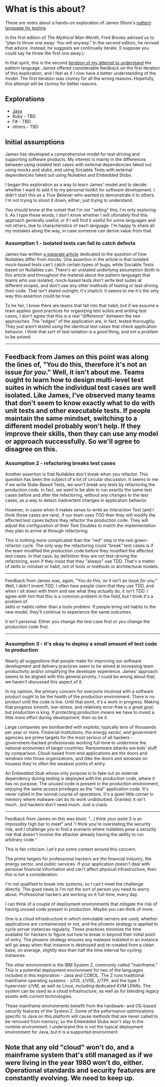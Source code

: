 # What is this about?

These are notes about a hands-on exploration of James Shore's [pattern language for testing](https://www.jamesshore.com/v2/projects/nullables/testing-without-mocks). 

In the first edition of _The Mythical Man-Month_, Fred Brooks advised us to "plan to throw one away. 
You will anyway.” In the second edition, he revised that advice. Instead, he suggests we continually iterate. (I suppose you could say he threw the first one away.)

In that spirit, this is the second [iteration of my attempt to understand](iteration-1.md) the pattern language. 
James offered considerable feedback on the first iteration of this exploration, and I feel as if I now 
have a better understanding of the model. The first iteration was clumsy for all the wrong reasons. 
Hopefully, this attempt will be clumsy for better reasons.

## Explorations 

- [Java](i2-java-walkthrough.md)
- Ruby - TBD
- F# - TBD
- others - TBD

## Initial assumptions 

James has developed a comprehensive model for test-driving and supporting software products. 
My interest is mainly in the differences between using isolated test cases with external dependencies 
faked out using mocks and stubs, and using Sociable Tests with external dependencies faked out using 
Nullables and Embedded Stubs.

I began this exploration as a way to learn James' model and to decide whether I want to add it to my 
personal toolkit for software development. I didn't start this as a True Believer who wanted to 
demonstrate it to others. I'm not trying to shoot it down, either; just trying to understand. 

You should know at the outset that I'm not "selling" this; I'm only exploring it. As I type these words, 
I don't know whether I will ultimately find this approach generally useful; or if I will find it useful 
for some languages and not others, due to characteristics of each language. I'm happy to share all my 
mistakes along the way, in case someone can derive value from that.

### Assumption 1 - isolated tests can fail to catch defects

James has written [a separate article](https://www.jamesshore.com/v2/projects/nullables/how-are-nullables-different-from-mocks) dedicated to the question of how Nullables differ from mocks. 
One assertion in the article is that isolated mock-based tests can't catch certain types of bugs, while 
Sociable Tests based on Nullables can. There's an unstated underlying assumption (both in this article 
and throughout the material about the pattern language) that teams who use isolated, mock-based tests 
don't write test suites at different scopes, and don't use any other methods of testing or test-driving 
their code. That isn't stated outright; it's implicit. It seems to me it's the only way this assertion 
could be true.

To be fair, I know there are teams that fall into that habit; but if we assume a team applies good 
practices for organizing test suites and writing test cases, I don't agree that this is a real 
"difference" between the two approaches. The "edges" of the application are, in fact, tested thoroughly. 
They just aren't tested using the identical test cases that check application behavior. I think that sort 
of test isolation is a _good_ thing, and not a problem to be solved.

---
Feedback from James on this point was along the lines of, "You do this, therefore it's not an issue _for you_."
Well, it isn't about me. Teams ought to learn how to design multi-level test suites in which the
individual test cases are well isolated. Like James, I've observed many teams that don't seem to know 
exactly what to do with unit tests and other executable tests. If people maintain the same mindset, 
switching to a different model probably won't help. If they improve their skills, then they can use any 
model or approach successfully. So we'll agree to disagree on this.
---

### Assumption 2 - refactoring breaks test cases

Another assertion is that Nullables don't break when you refactor. This question has been the subject of 
a lot of circular discussion. It seems to me if we write State-Based Tests, we won't break any tests by 
refactoring the production code. In fact, we _want_ to be able to run exactly the same test cases before 
and after the refactoring, without any changes to the test cases, as a way to detect inadvertent changes 
in application behavior. 

However, in cases when it makes sense to write an Interaction Test (and I think those cases are rare), 
if our team uses TDD then they will modify the affected test cases _before_ they refactor the production 
code. They will adjust the configuration of their Test Doubles to match the implementation they plan to arrive at through refactoring. 

This is nothing more complicated than the "red" step in the red-green-refactor cycle. The only way the 
refactoring could "break" test cases is if the team modified the production code before they modified the 
affected test cases. In that case, by definition they are not test-driving the refactoring, even if they 
insist that they "always" use TDD. That's a matter of skills or mindset or habit, not of tools or methods 
or architectural models.

---
Feedback from James was, again, "You do this, so it isn't an issue _for you_." Well, I didn't invent TDD. 
I often hear people claim that they use TDD, and when I sit down with them and see what they actually do, 
it isn't TDD. I agree with him that this is a common problem in the field, but I think it's a problem of  
skills or habits rather than a tools problem. If people bring old habits to the new model, they'll 
continue to experience the same outcomes.

It isn't personal. Either you change the test case first or you change the production code first. 

---

### Assumption 3 - it's okay to deploy a small amount of test code to production

Nearly all suggestions that people make for improving our software development and delivery practices 
seem to be aimed at increasing team productivity and/or simplifying the developer experience. James' 
approach seems to be aligned with this general priority. I could be wrong about that; we haven't 
discussed this aspect of it.

In my opinion, the primary concern for everyone involved with a software product ought to be the health 
of the production environment. There is no product until the code is live. Until that point, it's a work 
in progress. Making that progress smooth, low-stress, and relatively error-free is a great goal; but 
production is king. If protecting production means we have to invest a little more effort during 
development, then so be it.

Large companies are bombarded with exploits; typically tens of thousands per year or more. 
Financial institutions, the energy sector, and government agencies are prime targets for the most 
serious of all hackers - government-backed professionals working full-time to undermine the national 
economies of target countries. Ransomware attacks are kids' stuff by comparison. Cloud-based front-end 
applications are the doors and windows into those organizations, and (like the doors and windows on houses) they're often the weakest points of entry.

An Embedded Stub whose only purpose is to fake out an external dependency during testing is deployed with 
the production code, where it has no purpose. The unused code is present in the production environment, 
enjoying the same access privileges as the "real" application code. It's never called in the normal 
course of operations. It's a quiet little corner in memory where malware can do its work undisturbed. 
Granted, it isn't much...but hackers don't need much. Just a crack.

---
Feedback from James on this was blunt. "...I think your point 3 is an impossibly high bar to meet" and 
"I think you're overstating the security risk, and I challenge you to find a scenario where nullables 
pose a security risk that doesn't involve the attacker already having the ability to run arbitrary code." 

This is fair criticism. Let's put some context around this concern. 

The prime targets for professional hackers are the financial industry, the 
energy sector, and public services. If your application doesn't 
deal with personal financial information and can't affect physical infrastructure, 
then this is not a consideration. 

I'm not qualified to break into systems, so I can't meet the 
challenge directly. The good news is I'm not the sort of person you need to worry about. Professional 
hackers are working on it full-time, every day. 

I can think of a couple of deployment environments that mitigate the risk of having unused code present 
in production. Maybe you can think of more.

One is a cloud infrastructure in which immutable servers are used, whether applications are 
containerized or not, and the phoenix strategy is applied to cycle server instances regularly. 
These practices minimize the time available for hackers to figure out how to break in beyond their 
initial point of entry. The phoenix strategy ensures any malware installed in an instance will go 
away when that instance is destroyed and re-created from a clean base; on average, slightly less than 
half the time interval for cycling instances.

The other environment is the IBM System Z, commonly called "mainframe." This is a potential deployment 
environment for two of the languages included in this exploration - Java and COBOL. The Z runs traditional mainframe 
operating systems - z/OS, z/VSE, z/TPF, and the type 1 hypervisor z/VM, as well as Linux, including 
dedicated KVM LPARs. The system can be used as a cloud infrastructure, as well as for blending legacy 
assets with current technologies. 

These mainframe environments benefit from the hardware- and OS-based security features 
of the System Z. Some of the peformance optimizations specific to Java on this platform will cause 
methods that are never called to be removed from memory; so the Embedded Stubs won't stay in the 
runtime environment. I understand this is not the typical deployment environment for Java, but it is 
a supported environment. 

Note that any old "cloud" won't do, and a mainframe system that's still managed as if we were living 
in the year 1980 won't do, either. Operational standards and security features are constantly evolving. 
We need to keep up.
---




